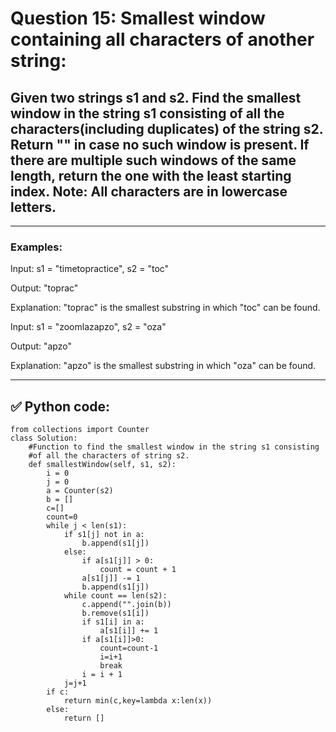 # Question 15: Smallest window containing all characters of another string:

## **Given two strings s1 and s2. Find the smallest window in the string s1 consisting of all the characters(including duplicates) of the string s2. Return "" in case no such window is present. If there are multiple such windows of the same length, return the one with the least starting index. Note: All characters are in lowercase letters.** 

---

### Examples:

Input: s1 = "timetopractice", s2 = "toc"

Output: "toprac"

Explanation: "toprac" is the smallest substring in which "toc" can be found.

Input: s1 = "zoomlazapzo", s2 = "oza"

Output: "apzo"

Explanation: "apzo" is the smallest substring in which "oza" can be found.

---

## ✅ Python code:

```
from collections import Counter
class Solution:
    #Function to find the smallest window in the string s1 consisting
    #of all the characters of string s2.
    def smallestWindow(self, s1, s2):
        i = 0
        j = 0
        a = Counter(s2)
        b = []
        c=[]
        count=0
        while j < len(s1):
            if s1[j] not in a:
                b.append(s1[j])
            else:
                if a[s1[j]] > 0:
                    count = count + 1
                a[s1[j]] -= 1
                b.append(s1[j])
            while count == len(s2):
                c.append("".join(b))
                b.remove(s1[i])
                if s1[i] in a:
                    a[s1[i]] += 1
                if a[s1[i]]>0:
                    count=count-1
                    i=i+1
                    break
                i = i + 1
            j=j+1
        if c:
            return min(c,key=lambda x:len(x))
        else:
            return []
```
